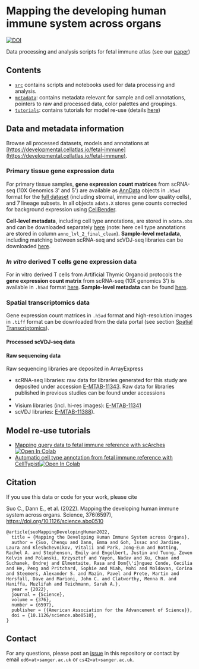 # Mapping the developing human immune system across organs

[![DOI](https://zenodo.org/badge/325343185.svg)](https://zenodo.org/badge/latestdoi/325343185)

Data processing and analysis scripts for fetal immune atlas (see our [paper](https://www.science.org/doi/10.1126/science.abo0510))

## Contents

* [`src`](https://github.com/emdann/Pan_fetal_immune/edit/master/src) contains scripts and notebooks used for data processing and analysis.
* [`metadata`](https://github.com/emdann/Pan_fetal_immune/edit/master/metadata): contains metadata relevant for sample and cell annotations, pointers to raw and processed data, color palettes and groupings.
* [`tutorials`](https://github.com/emdann/Pan_fetal_immune/edit/master/tutorials): contains tutorials for model re-use (details [here](https://github.com/Teichlab/Pan_fetal_immune/tree/metadata_curation#model-re-use-tutorials))

## Data and metadata information

Browse all processed datasets, models and annotations at [https://developmental.cellatlas.io/fetal-immune](https://developmental.cellatlas.io/fetal-immune).

### Primary tissue gene expression data  
For primary tissue samples, **gene expression count matrices** from scRNA-seq (10X Genomics 3' and 5') are available as [AnnData](https://anndata-tutorials.readthedocs.io/en/latest/getting-started.html) objects in `.h5ad` format for the [full dataset](https://developmental.cellatlas.io/fetal-immune#DatasetModalscRNA-seq1) (including stromal, immune and low quality cells), and 7 lineage subsets. In all objects `adata.X` stores gene counts corrected for background expression using [CellBender](https://github.com/broadinstitute/CellBender).

**Cell-level metadata**, including cell type annotations, are stored in `adata.obs` and can be downloaded separately [here](https://cellgeni.cog.sanger.ac.uk/developmentcellatlas/fetal-immune/PAN.A01.v01.entire_data_normalised_log.20210429.full_obs.annotated.clean.csv) (note: here cell type annotations are stored in column `anno_lvl_2_final_clean`). **Sample-level metadata**, including matching between scRNA-seq and scVDJ-seq libraries can be downloaded [here](). 

### _In vitro_ derived T cells gene expression data  
For in vitro derived T cells from Artificial Thymic Organoid protocols the **gene expression count matrix** from scRNA-seq (10X genomics 3') is available in `.h5ad` format [here](https://developmental.cellatlas.io/fetal-immune#DatasetModalscRNA-seq9). **Sample-level metadata** can be found [here](https://github.com/Teichlab/Pan_fetal_immune/blob/master/metadata/ATO_metadata_26102021.csv).

### Spatial transcriptomics data
Gene expression count matrices in `.h5ad` format and high-resolution images in `.tiff` format can be downloaded from the data portal (see section [Spatial Transcriptomics](https://developmental.cellatlas.io/fetal-immune)).  

#### Processed scVDJ-seq data


#### Raw sequencing data 
Raw sequencing libraries are deposited in ArrayExpress 
- scRNA-seq libraries: raw data for libraries generated for this study are deposited under accession [E-MTAB-11343](https://www.ebi.ac.uk/arrayexpress/experiments/E-MTAB-11343/). Raw data for libraries published in previous studies can be found under accessions 
- []()      
- Visium libraries (incl. hi-res images): [E-MTAB-11341](https://www.ebi.ac.uk/arrayexpress/experiments/E-MTAB-11341/) 
- scVDJ libraries: [E-MTAB-11388](https://www.ebi.ac.uk/arrayexpress/experiments/E-MTAB-11388/)). 

  

## Model re-use tutorials

- [Mapping query data to fetal immune reference with scArches](https://nbviewer.org/github/Teichlab/Pan_fetal_immune/blob/master/tutorials/tutorial_query2reference_mapping.ipynb) 
[![Open In Colab](https://colab.research.google.com/assets/colab-badge.svg)](https://colab.research.google.com/github/Teichlab/Pan_fetal_immune/blob/master/tutorials/tutorial_query2reference_mapping.ipynb)
- [Automatic cell type annotation from fetal immune reference with CellTypist](https://nbviewer.org/github/Teichlab/Pan_fetal_immune/blob/master/tutorials/tutorial_celltypist_fetal_immune.ipynb)[![Open In Colab](https://colab.research.google.com/assets/colab-badge.svg)](https://colab.research.google.com/github/Teichlab/Pan_fetal_immune/blob/master/tutorials/tutorial_celltypist_fetal_immune.ipynb)

## Citation

If you use this data or code for your work, please cite

Suo C., Dann E., et al. (2022). Mapping the developing human immune system across organs. Science, 376(6597), https://doi.org/10.1126/science.abo0510

```
@article{suoMappingDevelopingHuman2022,
  title = {Mapping the Developing Human Immune System across Organs},
  author = {Suo, Chenqu and Dann, Emma and Goh, Issac and Jardine, Laura and Kleshchevnikov, Vitalii and Park, Jong-Eun and Botting, Rachel A. and Stephenson, Emily and Engelbert, Justin and Tuong, Zewen Kelvin and Polanski, Krzysztof and Yayon, Nadav and Xu, Chuan and Suchanek, Ondrej and Elmentaite, Rasa and Dom{\'i}nguez Conde, Cecilia and He, Peng and Pritchard, Sophie and Miah, Mohi and Moldovan, Corina and Steemers, Alexander S. and Mazin, Pavel and Prete, Martin and Horsfall, Dave and Marioni, John C. and Clatworthy, Menna R. and Haniffa, Muzlifah and Teichmann, Sarah A.},
  year = {2022},
  journal = {Science},
  volume = {376},
  number = {6597},
  publisher = {{American Association for the Advancement of Science}},
  doi = {10.1126/science.abo0510},
}
``` 

## Contact

For any questions, please post an [issue](https://github.com/emdann/Pan_fetal_immune/issues?q=is%3Aissue+is%3Aopen+sort%3Aupdated-desc) in this repository or contact by email `ed6<at>sanger.ac.uk` or `cs42<at>sanger.ac.uk`.





